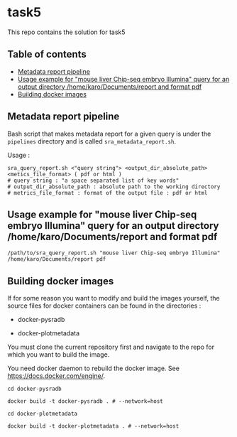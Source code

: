 # task5

This repo contains the solution for task5

## Table of contents
* [Metadata report pipeline](#Metadata-report-pipeline)
* [Usage example for "mouse liver Chip-seq embryo Illumina" query for an output directory /home/karo/Documents/report and format pdf](#Usage-example-for-"mouse-liver-Chip-seq-embryo-Illumina"-query-for-an-output-directory-/home/karo/Documents/report-and-format-pdf)
* [Building docker images](#Building-docker-images)


## Metadata report pipeline

Bash script that makes metadata report for a given query is under the `pipelines` directory and is called `sra_metadata_report.sh`.

Usage :
```
sra_query_report.sh <"query string"> <output_dir_absolute_path> <metics_file_format> ( pdf or html )
# query string : "a space separated list of key words"
# output_dir_absolute_path : absolute path to the working directory
# metrics_file_format : format of the output file : pdf or html
```
## Usage example for "mouse liver Chip-seq embryo Illumina" query for an output directory /home/karo/Documents/report and format pdf
```
/path/to/sra_query_report.sh "mouse liver Chip-seq embryo Illumina" /home/karo/Documents/report pdf
```
## Building docker images

If for some reason you want to modify and build the images yourself, the source files for docker containers can be found in the directories :

- docker-pysradb

- docker-plotmetadata

You must clone the current repository first and navigate to the repo for which you want to build the image.

You need docker daemon to rebuild the docker image. See https://docs.docker.com/engine/.

```
cd docker-pysradb

docker build -t docker-pysradb . # --network=host

cd docker-plotmetadata

docker build -t docker-plotmetadata . # --network=host

```


